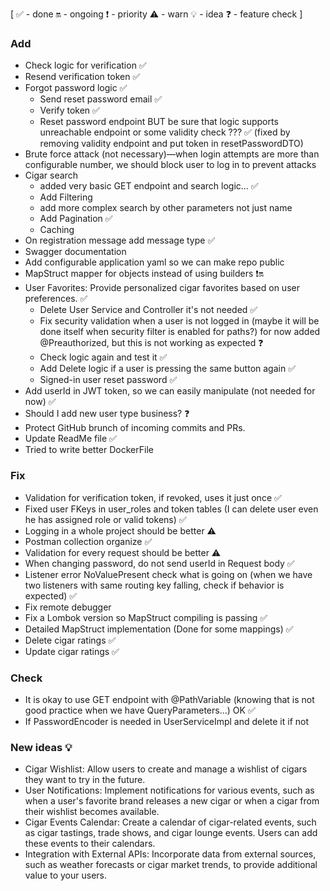[
✅ - done
🔛 - ongoing
❗ - priority
⚠️ - warn
💡 - idea
❓ - feature check
]

### Add

- Check logic for verification ✅
- Resend verification token ✅
- Forgot password logic ✅
  - Send reset password email ✅
  - Verify token ✅
  - Reset password endpoint BUT be sure that logic supports unreachable endpoint or some validity check ??? ✅ (fixed by
    removing validity endpoint and put token in resetPasswordDTO)
- Brute force attack (not necessary)—when login attempts are more than configurable number, we should block user to log
  in to prevent attacks
- Cigar search
  - added very basic GET endpoint and search logic... ✅
  - Add Filtering
  - add more complex search by other parameters not just name
  - Add Pagination ✅
  - Caching
- On registration message add message type ✅
- Swagger documentation
- Add configurable application yaml so we can make repo public
- MapStruct mapper for objects instead of using builders ❗🔛
- User Favorites: Provide personalized cigar favorites based on user preferences. ✅
  - Delete User Service and Controller it's not needed ✅
  - Fix security validation when a user is not logged in (maybe it will be done itself when security filter is enabled
    for
    paths?) for now added @Preauthorized, but this is not working as expected ❓
  - Check logic again and test it ✅
  - Add Delete logic if a user is pressing the same button again ✅
  - Signed-in user reset password ✅
- Add userId in JWT token, so we can easily manipulate (not needed for now) ✅
- Should I add new user type business? ❓
- Protect GitHub brunch of incoming commits and PRs.
- Update ReadMe file ✅
- Tried to write better DockerFile

### Fix

- Validation for verification token, if revoked, uses it just once ✅
- Fixed user FKeys in user_roles and token tables  (I can delete user even he has assigned role or valid tokens) ✅
- Logging in a whole project should be better ️️⚠️
- Postman collection organize ✅
- Validation for every request should be better ⚠️
- When changing password, do not send userId in Request body ✅
- Listener error NoValuePresent check what is going on (when we have two listeners with same routing key falling, check
  if behavior is expected) ✅
- Fix remote debugger
- Fix a Lombok version so MapStruct compiling is passing ✅
- Detailed MapStruct implementation (Done for some mappings) ✅
- Delete cigar ratings ✅
- Update cigar ratings ✅

### Check

- It is okay to use GET endpoint with @PathVariable (knowing that is not good practice when we have QueryParameters...)
  OK ✅
- If PasswordEncoder is needed in UserServiceImpl and delete it if not

### New ideas 💡

- Cigar Wishlist: Allow users to create and manage a wishlist of cigars they want to try in the future.
- User Notifications: Implement notifications for various events, such as when a user's favorite brand releases a new
  cigar or when a cigar from their wishlist becomes available.
- Cigar Events Calendar: Create a calendar of cigar-related events, such as cigar tastings, trade shows, and cigar
  lounge events. Users can add these events to their calendars.
- Integration with External APIs: Incorporate data from external sources, such as weather forecasts or cigar market
  trends, to provide additional value to your users.

